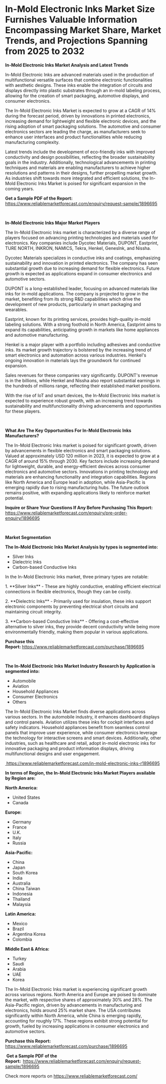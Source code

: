 <p><h1>In-Mold Electronic Inks Market Size Furnishes Valuable Information Encompassing Market Share, Market Trends, and Projections Spanning from 2025 to 2032</h1></p><p><strong>In-Mold Electronic Inks Market Analysis and Latest Trends</strong></p>
<p><p>In-Mold Electronic Inks are advanced materials used in the production of multifunctional versatile surfaces that combine electronic functionalities with aesthetic designs. These inks enable the integration of circuits and displays directly into plastic substrates through an in-mold labeling process, allowing for the creation of smart packaging, automotive displays, and consumer electronics. </p><p>The In-Mold Electronic Inks Market is expected to grow at a CAGR of 14% during the forecast period, driven by innovations in printed electronics, increasing demand for lightweight and flexible electronic devices, and the rising adoption of smart packaging solutions. The automotive and consumer electronics sectors are leading the charge, as manufacturers seek to enhance user interfaces and product functionalities while reducing manufacturing complexity. </p><p>Latest trends include the development of eco-friendly inks with improved conductivity and design possibilities, reflecting the broader sustainability goals in the industry. Additionally, technological advancements in printing techniques and materials are enabling manufacturers to achieve higher resolutions and patterns in their designs, further propelling market growth. As industries shift towards more integrated and efficient solutions, the In-Mold Electronic Inks Market is poised for significant expansion in the coming years.</p></p>
<p><strong>Get a Sample PDF of the Report:&nbsp;</strong> <a href="https://www.reliablemarketforecast.com/enquiry/request-sample/1896695?utm_campaign=2294&utm_medium=2&utm_source=Github&utm_content=ia&utm_term=03042025&utm_id=in-mold-electronic-inks">https://www.reliablemarketforecast.com/enquiry/request-sample/1896695</a></p>
<p>&nbsp;</p>
<p><strong>In-Mold Electronic Inks Major Market Players</strong></p>
<p><p>The In-Mold Electronic Inks market is characterized by a diverse range of players focused on advancing printing technologies and materials used for electronics. Key companies include Dycotec Materials, DUPONT, Eastprint, TURE NORTH, INKRON, NAMICS, Tekra, Henkel, GenesInk, and Nissha.</p><p>Dycotec Materials specializes in conductive inks and coatings, emphasizing sustainability and innovation in printed electronics. The company has seen substantial growth due to increasing demand for flexible electronics. Future growth is expected as applications expand in consumer electronics and automotive sectors.</p><p>DUPONT is a long-established leader, focusing on advanced materials like inks for in-mold applications. The company is projected to grow in the market, benefiting from its strong R&D capabilities which drive the development of new products, particularly in smart packaging and wearables.</p><p>Eastprint, known for its printing services, provides high-quality in-mold labeling solutions. With a strong foothold in North America, Eastprint aims to expand its capabilities, anticipating growth in markets like home appliances and automotive manufacturing.</p><p>Henkel is a major player with a portfolio including adhesives and conductive inks. Its market growth trajectory is bolstered by the increasing trend of smart electronics and automation across various industries. Henkel's ongoing innovation in materials lays the groundwork for continued expansion.</p><p>Sales revenues for these companies vary significantly. DUPONT's revenue is in the billions, while Henkel and Nissha also report substantial earnings in the hundreds of millions range, reflecting their established market positions.</p><p>With the rise of IoT and smart devices, the In-Mold Electronic Inks market is expected to experience robust growth, with an increasing trend towards sustainability and multifunctionality driving advancements and opportunities for these players.</p></p>
<p>&nbsp;</p>
<p><strong>What Are The Key Opportunities For In-Mold Electronic Inks Manufacturers?</strong></p>
<p><p>The In-Mold Electronic Inks market is poised for significant growth, driven by advancements in flexible electronics and smart packaging solutions. Valued at approximately USD 120 million in 2023, it is expected to grow at a CAGR of around 15% through 2030. Key factors include increasing demand for lightweight, durable, and energy-efficient devices across consumer electronics and automotive sectors. Innovations in printing technology and materials are enhancing functionality and integration capabilities. Regions like North America and Europe lead in adoption, while Asia-Pacific is emerging rapidly due to rising manufacturing hubs. The future outlook remains positive, with expanding applications likely to reinforce market potential.</p></p>
<p><strong>Inquire or Share Your Questions If Any Before Purchasing This Report:</strong> <a href="https://www.reliablemarketforecast.com/enquiry/pre-order-enquiry/1896695?utm_campaign=2294&utm_medium=2&utm_source=Github&utm_content=ia&utm_term=03042025&utm_id=in-mold-electronic-inks">https://www.reliablemarketforecast.com/enquiry/pre-order-enquiry/1896695</a></p>
<p>&nbsp;</p>
<p><strong>Market Segmentation</strong></p>
<p><strong>The In-Mold Electronic Inks Market Analysis by types is segmented into:</strong></p>
<p><ul><li>Silver Inks</li><li>Dielectric Inks</li><li>Carbon-based Conductive Inks</li></ul></p>
<p><p>In the In-Mold Electronic Inks market, three primary types are notable: </p><p>1. **Silver Inks** - These are highly conductive, enabling efficient electrical connections in flexible electronics, though they can be costly.</p><p>2. **Dielectric Inks** - Primarily used for insulation, these inks support electronic components by preventing electrical short circuits and maintaining circuit integrity.</p><p>3. **Carbon-based Conductive Inks** - Offering a cost-effective alternative to silver inks, they provide decent conductivity while being more environmentally friendly, making them popular in various applications.</p></p>
<p><strong>Purchase this Report:&nbsp;</strong><a href="https://www.reliablemarketforecast.com/purchase/1896695?utm_campaign=2294&utm_medium=2&utm_source=Github&utm_content=ia&utm_term=03042025&utm_id=in-mold-electronic-inks">https://www.reliablemarketforecast.com/purchase/1896695</a></p>
<p>&nbsp;</p>
<p><strong>The In-Mold Electronic Inks Market Industry Research by Application is segmented into:</strong></p>
<p><ul><li>Automobile</li><li>Aviation</li><li>Household Appliances</li><li>Consumer Electronics</li><li>Others</li></ul></p>
<p><p>The In-Mold Electronic Inks Market finds diverse applications across various sectors. In the automobile industry, it enhances dashboard displays and control panels. Aviation utilizes these inks for cockpit interfaces and safety indicators. Household appliances benefit from seamless control panels that improve user experience, while consumer electronics leverage the technology for interactive screens and smart devices. Additionally, other industries, such as healthcare and retail, adopt in-mold electronic inks for innovative packaging and product information displays, driving multifunctional designs and user engagement.</p></p>
<p><a href="https://www.reliablemarketforecast.com/in-mold-electronic-inks-r1896695?utm_campaign=2294&utm_medium=2&utm_source=Github&utm_content=ia&utm_term=03042025&utm_id=in-mold-electronic-inks">&nbsp;https://www.reliablemarketforecast.com/in-mold-electronic-inks-r1896695</a></p>
<p><strong>In terms of Region, the In-Mold Electronic Inks Market Players available by Region are:</strong></p>
<p>
    <p> <strong> North America: </strong>
        <ul>
            <li>United States</li>
            <li>Canada</li>
        </ul>
        </p> 
    <p> <strong> Europe: </strong>
        <ul>
            <li>Germany</li>
            <li>France</li>
            <li>U.K.</li>
            <li>Italy</li>
            <li>Russia</li>
        </ul>
        </p> 
    <p> <strong> Asia-Pacific: </strong>
        <ul>
            <li>China</li>
            <li>Japan</li>
            <li>South Korea</li>
            <li>India</li>
            <li>Australia</li>
            <li>China Taiwan</li>
            <li>Indonesia</li>
            <li>Thailand</li>
            <li>Malaysia</li>
        </ul>
        </p> 
    <p> <strong> Latin America: </strong>
        <ul>
            <li>Mexico</li>
            <li>Brazil</li>
            <li>Argentina Korea</li>
            <li>Colombia</li>
        </ul>
        </p> 
    <p> <strong> Middle East & Africa: </strong>
        <ul>
            <li>Turkey</li>
            <li>Saudi</li>
            <li>Arabia</li>
            <li>UAE</li>
            <li>Korea</li>
        </ul>
    </p>
    </p>
<p><p>The In-Mold Electronic Inks market is experiencing significant growth across various regions. North America and Europe are poised to dominate the market, with respective shares of approximately 30% and 28%. The Asia-Pacific region, driven by advancements in manufacturing and electronics, holds around 25% market share. The USA contributes significantly within North America, while China is emerging rapidly, accounting for roughly 17%. These regions exhibit strong potential for growth, fueled by increasing applications in consumer electronics and automotive sectors.</p></p>
<p><strong>Purchase this Report: </strong><a href="https://www.reliablemarketforecast.com/purchase/1896695?utm_campaign=2294&utm_medium=2&utm_source=Github&utm_content=ia&utm_term=03042025&utm_id=in-mold-electronic-inks">https://www.reliablemarketforecast.com/purchase/1896695</a></p>
<p>&nbsp;<strong>Get a Sample PDF of the Report:&nbsp;&nbsp;</strong><a href="https://www.reliablemarketforecast.com/enquiry/request-sample/1896695?utm_campaign=2294&utm_medium=2&utm_source=Github&utm_content=ia&utm_term=03042025&utm_id=in-mold-electronic-inks">https://www.reliablemarketforecast.com/enquiry/request-sample/1896695</a></p>
<p><strong></strong></p>
<p>Check more reports on <a href="https://www.reliablemarketforecast.com/?utm_campaign=2294&utm_medium=2&utm_source=Github&utm_content=ia&utm_term=03042025&utm_id=in-mold-electronic-inks">https://www.reliablemarketforecast.com/</a></p>